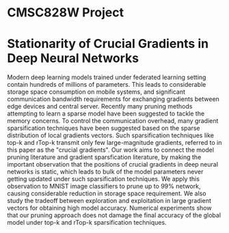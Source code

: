 # CMSC828W Project
# Stationarity of Crucial Gradients in Deep Neural Networks
Modern deep learning models trained under federated learning setting contain hundreds of millions of parameters. This leads to considerable storage space consumption on mobile systems, and  significant communication bandwidth requirements for exchanging gradients between edge devices and central server. Recently many pruning methods attempting to learn a sparse model have been suggested to tackle the memory concerns. To control the communication overhead, many gradient sparsification techniques have been suggested based on the sparse distribution of local gradients vectors. Such sparsification techniques like top-k and rTop-k transmit only few large-magnitude gradients, referred to in this paper as the "crucial gradients". Our work aims to connect the model pruning literature and gradient sparsfication literature, by making the important observation that the positions of crucial gradients in deep neural networks is static, which leads to bulk of the model parameters never getting updated under such sparsification techniques. We apply this observation to MNIST image classifiers to prune up to 99\% network, causing considerable reduction in storage space requirement. We also study the tradeoff between exploration and  exploitation in large gradient vectors for obtaining high model accuracy. Numerical experiments show that our pruning approach does not damage the final accuracy of the global model under top-k and rTop-k sparsification techniques.
